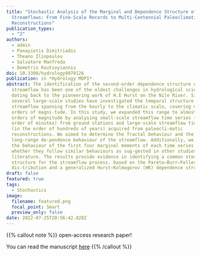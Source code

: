 ```yaml
---
title: "Stochastic Analysis of the Marginal and Dependence Structure of
  Streamflows: From Fine-Scale Records to Multi-Centennial Paleoclimatic
  Reconstructions"
publication_types:
  - "2"
authors:
  - admin
  - Panayiotis Dimitriadis
  - Theano Iliopoulou
  - Salvatore Manfreda
  - Demetris Koutsoyiannis
doi: 10.3390/hydrology9070126
publication: in *Hydrology MDPI*
abstract: The identification of the second-order dependence structure of
  streamflow has been one of the oldest challenges in hydrological sciences,
  dating back to the pioneering work of H.E Hurst on the Nile River. Since then,
  several large-scale studies have investigated the temporal structure of
  streamflow spanning from the hourly to the climatic scale, covering multiple
  orders of magni-tude. In this study, we expanded this range to almost eight
  orders of magnitude by analysing small-scale streamflow time series (in the
  order of minutes) from ground stations and large-scale streamflow time series
  (in the order of hundreds of years) acquired from paleocli-matic
  reconstructions. We aimed to determine the fractal behaviour and the
  long-range de-pendence behaviour of the streamflow. Additionally, we assessed
  the behaviour of the first four marginal moments of each time series to test
  whether they follow similar behaviours as sug-gested in other studies in the
  literature. The results provide evidence in identifying a common stochastic
  structure for the streamflow process, based on the Pareto–Burr–Feller marginal
  dis-tribution and a generalized Hurst–Kolmogorov (HK) dependence structure.
draft: false
featured: true
tags:
  - Stochastics
image:
  filename: featured.png
  focal_point: Smart
  preview_only: false
date: 2022-07-25T20:56:42.820Z
---
```

{{% callout note %}}
open-access research paper! 

You can read the manuscript [here](https://doi.org/10.3390/hydrology9070126)
{{% /callout %}}
